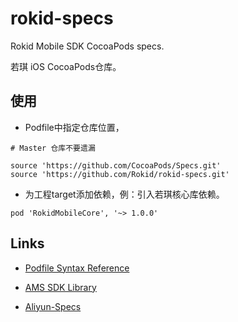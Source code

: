 # rokid-specs

Rokid Mobile SDK CocoaPods specs.

若琪 iOS CocoaPods仓库。

## 使用

- Podfile中指定仓库位置，

```
# Master 仓库不要遗漏

source 'https://github.com/CocoaPods/Specs.git'
source 'https://github.com/Rokid/rokid-specs.git'
```

- 为工程target添加依赖，例：引入若琪核心库依赖。

```
pod 'RokidMobileCore', '~> 1.0.0'
```

## Links
- [Podfile Syntax Reference](https://guides.cocoapods.org/syntax/podfile.html#podfile)
- [AMS SDK Library](https://github.com/aliyun/aliyun-specs/blob/master/Library.md)

- [Aliyun-Specs](https://github.com/aliyun/aliyun-specs)
